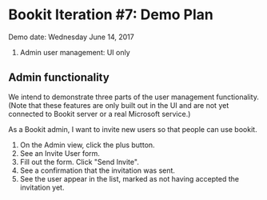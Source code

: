 
# Bookit Iteration #7: Demo Plan

Demo date: Wednesday June 14, 2017

1) Admin user management: UI only

## Admin functionality

We intend to demonstrate three parts of the user management functionality. (Note that these features are only built out in the UI and are not yet connected to Bookit server or a real Microsoft service.)

As a Bookit admin, I want to invite new users so that people can use bookit.
1) On the Admin view, click the plus button.
2) See an Invite User form.
3) Fill out the form. Click "Send Invite".
4) See a confirmation that the invitation was sent.
5) See the user appear in the list, marked as not having accepted the invitation yet.
